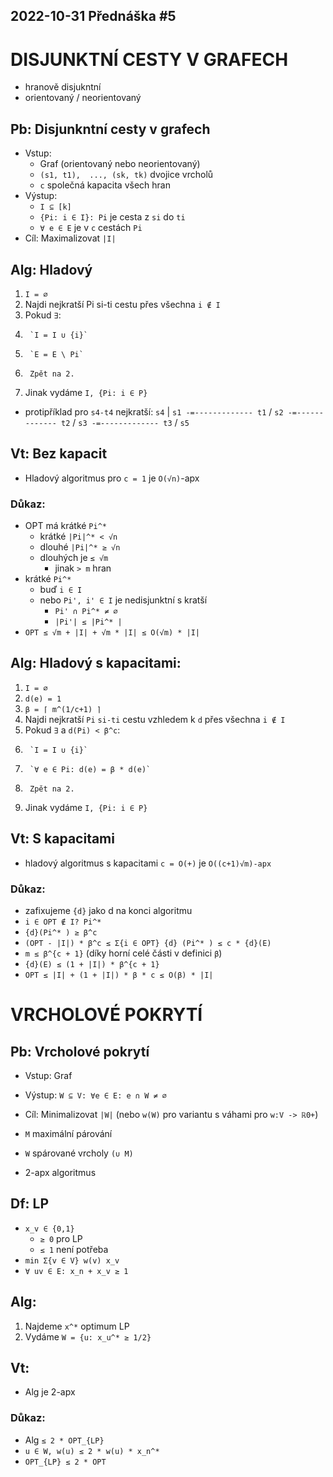 2022-10-31
Přednáška #5
------------


DISJUNKTNÍ CESTY V GRAFECH
==========================

- hranově disjukntní
- orientovaný / neorientovaný



Pb: Disjunkntní cesty v grafech
-------------------------------
- Vstup:
	+ Graf (orientovaný nebo neorientovaný)
	+ `(s1, t1),  ..., (sk, tk)`   dvojice vrcholů
	+ `c` 	společná kapacita všech hran
- Výstup:
	+ `I ⊆ [k]`
	+ `{Pi: i ∈ I}: Pi` je cesta z `si` do `ti`
	+ `∀ e ∈ E` je v `c` cestách `Pi`
- Cíl: Maximalizovat `|I|`


Alg: Hladový
------------
1. `I = ∅`
2. Najdi nejkratší Pi si-ti cestu přes všechna `i ∉ I`
3. Pokud `∃`:
4. 		`I = I ∪ {i}`
5.   	`E = E \ Pi`
6.   	Zpět na 2.
7. Jinak vydáme `I, {Pi: i ∈ P}`



- protipříklad pro `s4-t4` nejkratší:
	`s4`
	|
`s1 -=------------- t1`
	/
`s2 -=------------- t2`
	/
`s3 -=------------- t3`
	/
   `s5`


Vt: Bez kapacit
---------------
- Hladový algoritmus pro `c = 1` je `O(√n)`-apx

### Důkaz:
- OPT má krátké `Pi^*`
	+ krátké `|Pi|^* < √n`
	+ dlouhé `|Pi|^* ≥ √n`
	+ dlouhých je `≤ √m`
		* jinak `> m` hran
- krátké `Pi^*`
	+ buď `i ∈ I`
	+ nebo `Pi', i' ∈ I` je nedisjunktní s kratší
		* `Pi' ∩ Pi^* ≠ ∅`
		* `|Pi'| ≤ |Pi^* |`
- `OPT ≤ √m + |I| + √m * |I| ≤ O(√m) * |I|`



Alg: Hladový s kapacitami:
--------------------------
1. `I = ∅`
2. `d(e) = 1`
3. `β = ⌈ m^(1/c+1) ⌉`
4. Najdi nejkratší `Pi` `si-ti` cestu vzhledem k `d` přes všechna `i ∉ I`
5. Pokud `∃` a `d(Pi) < β^c`:
6. 		`I = I ∪ {i}`
7.   	`∀ e ∈ Pi: d(e) = β * d(e)`
8.   	Zpět na 2.
9. Jinak vydáme `I, {Pi: i ∈ P}`


Vt: S kapacitami
----------------
- hladový algoritmus s kapacitami `c = O(+)` je `O((c+1)√m)-apx`

### Důkaz:
- zafixujeme `{d}` jako d na konci algoritmu
- `i ∈ OPT ∉ I? Pi^* `
- `{d}(Pi^* ) ≥ β^c`
- `(OPT - |I|) * β^c ≤ Σ{i ∈ OPT} {d} (Pi^* ) ≤ c * {d}(E)`
- `m ≤ β^{c + 1}` (díky horní celé části v definici `β`)
- `{d}(E) ≤ (1 + |I|) * β^{c + 1}`
- `OPT ≤ |I| + (1 + |I|) * β * c ≤ O(β) * |I|`




VRCHOLOVÉ POKRYTÍ
=================

Pb: Vrcholové pokrytí
---------------------
- Vstup: Graf
- Výstup: `W ⊆ V: ∀e ∈ E: e ∩ W ≠ ∅`
- Cíl: Minimalizovat `|W|` (nebo `w(W)` pro variantu s váhami pro `w:V -> ℝ0+`)

- `M` maximální párování
- `W` spárované vrcholy `(∪ M)`
- 2-apx algoritmus


Df: LP
------
- `x_v ∈ {0,1}`
	+ `≥ 0` pro LP
	+ `≤ 1` není potřeba
- `min Σ{v ∈ V} w(v) x_v`
- `∀ uv ∈ E: x_n + x_v ≥ 1`


Alg:
----
1. Najdeme `x^*` optimum LP
2. Vydáme `W = {u: x_u^* ≥ 1/2}`


Vt:
---
- Alg je 2-apx

### Důkaz:
- Alg `≤ 2 * OPT_{LP}`
- `u ∈ W, w(u) ≤ 2 * w(u) * x_n^*`
- `OPT_{LP} ≤ 2 * OPT`
